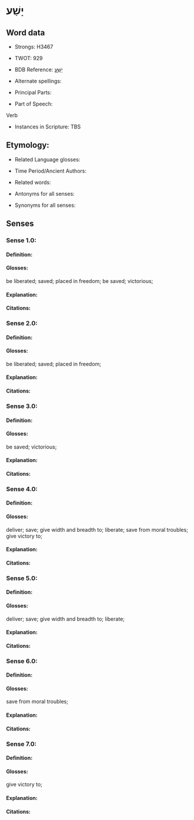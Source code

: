 # יָשַׁע

<!-- Status: S2="NeedsEdits" -->
<!-- Lexica used for edits:   -->

## Word data

* Strongs: H3467

* TWOT: 929

* BDB Reference: [יָשַׁע](rc://en/bdb/dict/j.dy.aa)

* Alternate spellings:

* Principal Parts:

* Part of Speech:

Verb

* Instances in Scripture: TBS

## Etymology:

* Related Language glosses:

* Time Period/Ancient Authors:

* Related words:

* Antonyms for all senses:

* Synonyms for all senses:

## Senses

### Sense 1.0:

#### Definition:

#### Glosses:

be liberated; saved; placed in freedom; be saved; victorious; 

#### Explanation:

#### Citations:



### Sense 2.0:

#### Definition:

#### Glosses:

be liberated; saved; placed in freedom; 

#### Explanation:

#### Citations:



### Sense 3.0:

#### Definition:

#### Glosses:

be saved; victorious; 

#### Explanation:

#### Citations:



### Sense 4.0:

#### Definition:

#### Glosses:

deliver; save; give width and breadth to; liberate; save from moral troubles; give victory to; 

#### Explanation:

#### Citations:



### Sense 5.0:

#### Definition:

#### Glosses:

deliver; save; give width and breadth to; liberate; 

#### Explanation:

#### Citations:



### Sense 6.0:

#### Definition:

#### Glosses:

save from moral troubles; 

#### Explanation:

#### Citations:



### Sense 7.0:

#### Definition:

#### Glosses:

give victory to; 

#### Explanation:

#### Citations:



